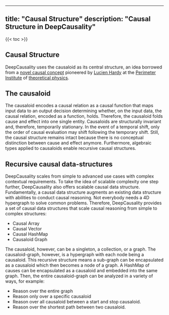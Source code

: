 
---
title: "Causal Structure"
description: "Causal Structure in DeepCausality"
---

{{< toc >}}

## Causal Structure


DeepCausality uses the causaloid as its central structure, an idea
borrowed from a [novel causal concept](https://arxiv.org/abs/gr-qc/0608043) pioneered 
by [Lucien Hardy](https://perimeterinstitute.ca/people/lucien-hardy) at the [Perimeter Institute](https://perimeterinstitute.ca/)
of [theoretical physics](https://perimeterinstitute.ca/why-theoretical-physics).


## The causaloid

The causaloid encodes a causal relation as a causal function that maps input data 
to an output decision determining  whether, on the input data, the causal relation, encoded as a function, holds.
Therefore, the causaloid folds cause and effect into one single entity. Causaloids are structurally invariant and,
therefore, temporarily stationary. In the event of a temporal shift, only the order of causal evaluation may shift
following the temporary shift. Still, the causal structure remains intact because there is no conceptual distinction
between cause and effect anymore. Furthermore, algebraic types applied to causaloids enable recursive causal structures.

## Recursive causal data-structures

DeepCausality scales from simple to advanced use cases with complex contextual requirements. To take the idea of
scalable complexity one step further, DeepCausality also offers scalable causal data structure. Fundamentally, a causal
data structure augments an existing data structure with abilities to conduct causal reasoning. Not everybody needs a 4D
hypergraph to solve common problems. Therefore, DeepCausality provides a set of causal data structures that scale causal
reasoning from simple to complex structures:

* Causal Array
* Causal Vector
* Causal HashMap
* Causaloid Graph

The causaloid, however, can be a singleton, a collection, or a graph. The causaloid-graph, however, is a hypergraph with
each node being a causaloid. This recursive structure means a sub-graph can be encapsulated as a causaloid which then
becomes a node of a graph. A HashMap of causes can be encapsulated as a causaloid and embedded into the same graph.
Then, the entire causaloid-graph can be analyzed in a variety of ways, for example:

* Reason over the entire graph
* Reason only over a specific causaloid
* Reason over all causaloid between a start and stop causaloid.
* Reason over the shortest path between two causaloid.
